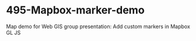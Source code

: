 # 495-Mapbox-marker-demo

Map demo for Web GIS group presentation: Add custom markers in Mapbox GL JS